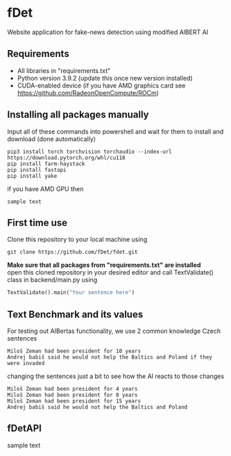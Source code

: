 # fDet
Website application for fake-news detection using modified AlBERT AI

## Requirements
- All libraries in "requirements.txt"
- Python version 3.9.2 (update this once new version installed)
- CUDA-enabled device (if you have AMD graphics card see https://github.com/RadeonOpenCompute/ROCm)

## Installing all packages manually
Input all of these commands into powershell and wait for them to install and download (done automatically)
```
pip3 install torch torchvision torchaudio --index-url https://download.pytorch.org/whl/cu118
pip install farm-haystack
pip install fastapi
pip install yake
```
if you have AMD GPU then
```
sample text
```

## First time use
Clone this repository to your local machine using 
```gitattributes
git clone https://github.com/fDet/fdet.git
```
**Make sure that all packages from "requirements.txt" are installed** <br>
open this cloned repository in your desired editor and call TextValidate() class in backend/main.py using 
```py
TextValidate().main("Your sentence here")
```

## Text Benchmark and its values
For testing out AIBertas functionality, we use 2 common knowledge Czech sentences
```
Miloš Zeman had been president for 10 years
Andrej babiš said he would not help the Baltics and Poland if they were invaded
```
changing the sentences just a bit to see how the AI reacts to those changes
```
Miloš Zeman had been president for 4 years
Miloš Zeman had been president for 8 years
Miloš Zeman had been president for 15 years
Andrej babiš said he would not help the Baltics and Poland
```
## fDetAPI
sample text

